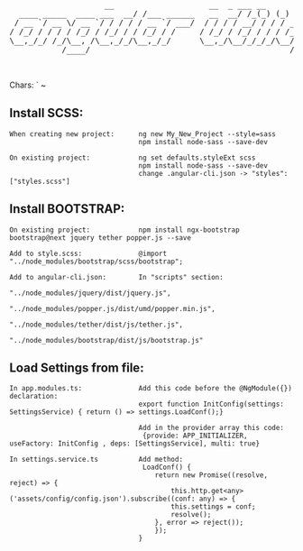   <pre>                    __                    __  _ ___ __       
  ____ _____  ____ ___  __/ /___ ______   __  __/ /_(_) (_) /___  __
 / __ `/ __ \/ __ `/ / / / / __ `/ ___/  / / / / __/ / / / __/ / / /
/ /_/ / / / / /_/ / /_/ / / /_/ / /     / /_/ / /_/ / / / /_/ /_/ / 
\__,_/_/ /_/\__, /\__,_/_/\__,_/_/      \__,_/\__/_/_/_/\__/\__, /  
           /____/                                          /____/   
		   
     </pre>
Chars:  `   ~

## Install SCSS:
	When creating new project: 		ng new My_New_Project --style=sass    
									npm install node-sass --save-dev
									
	On existing project: 			ng set defaults.styleExt scss		  
									npm install node-sass --save-dev   
									change .angular-cli.json -> "styles": ["styles.scss"]
									
									
## Install BOOTSTRAP:
	On existing project:			npm install ngx-bootstrap bootstrap@next jquery tether popper.js --save
	
	Add to style.scss:			    @import "../node_modules/bootstrap/scss/bootstrap";
	
	Add to angular-cli.json:		In "scripts" section:
									"../node_modules/jquery/dist/jquery.js",
									"../node_modules/popper.js/dist/umd/popper.min.js",
									"../node_modules/tether/dist/js/tether.js",
									"../node_modules/bootstrap/dist/js/bootstrap.js"
									
									
## Load Settings from file:
	In app.modules.ts: 				Add this code before the @NgModule({}) declaration:
									export function InitConfig(settings: SettingsService) { return () => settings.LoadConf();}
									
									Add in the provider array this code:
									 {provide: APP_INITIALIZER, useFactory: InitConfig , deps: [SettingsService], multi: true}
									
	In settings.service.ts			Add method:
									 LoadConf() {
										return new Promise((resolve, reject) => {
											this.http.get<any>('assets/config/config.json').subscribe((conf: any) => {
											this.settings = conf;
											resolve();
										}, error => reject());
										});
									}
									

									
